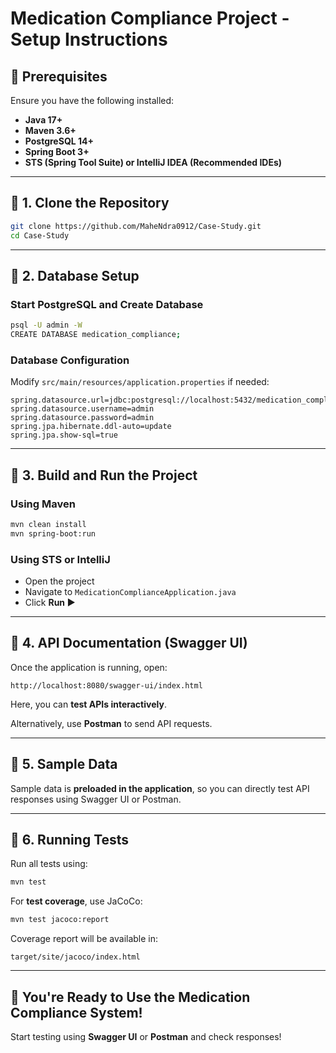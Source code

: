 # Medication Compliance Project - Setup Instructions

## **📌 Prerequisites**
Ensure you have the following installed:
- **Java 17+**
- **Maven 3.6+**
- **PostgreSQL 14+**
- **Spring Boot 3+**
- **STS (Spring Tool Suite) or IntelliJ IDEA (Recommended IDEs)**

---

## **📌 1. Clone the Repository**
```sh
git clone https://github.com/MaheNdra0912/Case-Study.git
cd Case-Study
```

---

## **📌 2. Database Setup**

### **Start PostgreSQL and Create Database**
```sh
psql -U admin -W
CREATE DATABASE medication_compliance;
```

### **Database Configuration**
Modify `src/main/resources/application.properties` if needed:
```
spring.datasource.url=jdbc:postgresql://localhost:5432/medication_compliance
spring.datasource.username=admin
spring.datasource.password=admin
spring.jpa.hibernate.ddl-auto=update
spring.jpa.show-sql=true
```

---

## **📌 3. Build and Run the Project**
### **Using Maven**
```sh
mvn clean install
mvn spring-boot:run
```

### **Using STS or IntelliJ**
- Open the project
- Navigate to `MedicationComplianceApplication.java`
- Click **Run ▶**

---

## **📌 4. API Documentation (Swagger UI)**
Once the application is running, open:
```
http://localhost:8080/swagger-ui/index.html
```
Here, you can **test APIs interactively**.

Alternatively, use **Postman** to send API requests.

---

## **📌 5. Sample Data**
Sample data is **preloaded in the application**, so you can directly test API responses using Swagger UI or Postman.

---

## **📌 6. Running Tests**
Run all tests using:
```sh
mvn test
```
For **test coverage**, use JaCoCo:
```sh
mvn test jacoco:report
```
Coverage report will be available in:
```
target/site/jacoco/index.html
```

---

## **🚀 You're Ready to Use the Medication Compliance System!**
Start testing using **Swagger UI** or **Postman** and check responses!

